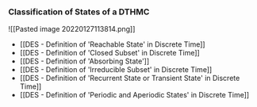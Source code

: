 ### Classification of States of a DTHMC
![[Pasted image 20220127113814.png]]

- [[DES - Definition of 'Reachable State' in Discrete Time]]
- [[DES - Definition of 'Closed Subset' in Discrete Time]]
- [[DES - Definition of 'Absorbing State']]
- [[DES - Definition of 'Irreducible Subset' in Discrete Time]]
- [[DES - Definition of 'Recurrent State or Transient State' in Discrete Time]]
- [[DES - Definition of 'Periodic and Aperiodic States' in Discrete Time]]

